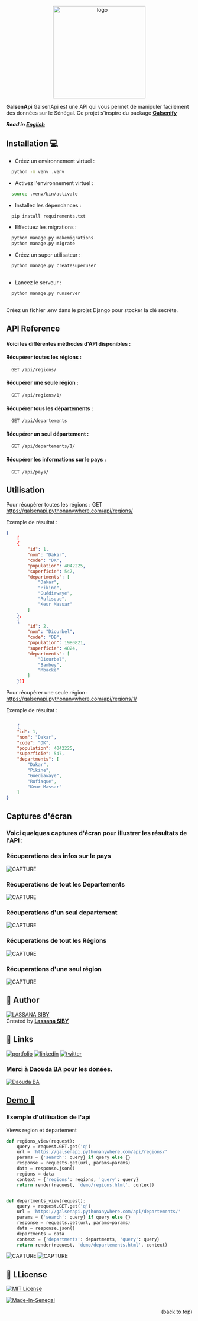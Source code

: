 <a name="readme-top"></a>

<div align="center">
  <img src="capture/logo.png" alt="logo" width="250"  height="auto" />
</div>


**GalsenApi** GalsenApi est une API qui vous permet de manipuler facilement des données sur le Sénégal. Ce projet s'inspire du package  **[Galsenify](https://www.npmjs.com/package/galsenify)**

***Read in [English](EN.md)***
## Installation 💻 

- Créez un environnement virtuel :

```bash
  python -m venv .venv
```
- Activez l'environnement virtuel :

```bash
  source .venv/bin/activate
```  
- Installez les dépendances :

```bash
  pip install requirements.txt
```
- Effectuez les migrations :

```bash
  python manage.py makemigrations
  python manage.py migrate
```    
- Créez un super utilisateur :

```bash
  python manage.py createsuperuser
  
```
- Lancez le serveur :

```bash
  python manage.py runserver
  
```
Créez un fichier .env dans le projet Django pour stocker la clé secrète.

## API Reference
#### Voici les différentes méthodes d'API disponibles :
#### Récupérer toutes les régions :
```http
  GET /api/regions/
```
#### Récupérer une seule région :
```http
  GET /api/regions/1/
```
#### Récupérer tous les départements :
```http
  GET /api/departements
```
#### Récupérer un seul département :
```http
  GET /api/departements/1/
```
#### Récupérer les informations sur le pays :
```http
  GET /api/pays/
```

## Utilisation
Pour récupérer toutes les régions :
GET  https://galsenapi.pythonanywhere.com/api/regions/

Exemple de résultat :
```json
{
    [
    {
        "id": 1,
        "nom": "Dakar",
        "code": "DK",
        "population": 4042225,
        "superficie": 547,
        "departments": [
            "Dakar",
            "Pikine",
            "Guédiawaye",
            "Rufisque",
            "Keur Massar"
        ]
    },
    {
        "id": 2,
        "nom": "Diourbel",
        "code": "DB",
        "population": 1980821,
        "superficie": 4824,
        "departments": [
            "Diourbel",
            "Bambey",
            "Mbacké"
        ]
    }]}
```
Pour récupérer une seule région :
https://galsenapi.pythonanywhere.com/api/regions/1/

Exemple de résultat :
```json

    {
    "id": 1,
    "nom": "Dakar",
    "code": "DK",
    "population": 4042225,
    "superficie": 547,
    "departments": [
        "Dakar",
        "Pikine",
        "Guédiawaye",
        "Rufisque",
        "Keur Massar"
    ]
}

```
## Captures d'écran
### Voici quelques captures d'écran pour illustrer les résultats de l'API :
### Récuperations des infos sur le pays
![CAPTURE](capture/pays.png)

### Récuperations de tout les Départements
![CAPTURE](capture/alldepartement.png)
### Récuperations d'un seul departement
![CAPTURE](capture/singledepartement.png)
### Récuperations de tout les Régions
![CAPTURE](capture/allregion.png)
### Récuperations d'une seul région
![CAPTURE](capture/singleregion.png)



## 👤 Author 

[![LASSANA SIBY](https://avatars.githubusercontent.com/u/103085452?u=13ace4d88a52056741734e0f802ca7c0053e1e80&v=4&s=40)](https://github.com/sibylassana95)  
Created by **[Lassana SIBY](https://github.com/sibylassana95)**



## 🔗 Links
[![portfolio](https://img.shields.io/badge/my_portfolio-000?style=for-the-badge&logo=ko-fi&logoColor=white)](https://sibylassana.com/)
[![linkedin](https://img.shields.io/badge/linkedin-0A66C2?style=for-the-badge&logo=linkedin&logoColor=white)](https://www.linkedin.com/in/sibylassana/)
[![twitter](https://img.shields.io/badge/twitter-1DA1F2?style=for-the-badge&logo=twitter&logoColor=white)](https://twitter.com/sibyog13)

### Merci à [Daouda BA](https://github.com/daoodaba975) pour les donées.
[![Daouda BA](https://avatars.githubusercontent.com/daoodaba975?s=64)](https://github.com/daoodaba975)

## **[Demo 🚀](https://galsenapi.pythonanywhere.com/)**

### Exemple d'utilisation de l'api 
Views region et departement
```python
def regions_view(request):
    query = request.GET.get('q')
    url = 'https://galsenapi.pythonanywhere.com/api/regions/'
    params = {'search': query} if query else {}
    response = requests.get(url, params=params)
    data = response.json()
    regions = data
    context = {'regions': regions, 'query': query}
    return render(request, 'demo/regions.html', context)


def departments_view(request):
    query = request.GET.get('q')
    url = 'https://galsenapi.pythonanywhere.com/api/departements/'
    params = {'search': query} if query else {}
    response = requests.get(url, params=params)
    data = response.json()
    departments = data
    context = {'departments': departments, 'query': query}
    return render(request, 'demo/departements.html', context)
```
![CAPTURE](capture/departement.png)
![CAPTURE](capture/region.png)

## 📝 LLicense

[![MIT License](https://img.shields.io/badge/License-MIT-green.svg)](https://choosealicense.com/licenses/mit/)

[![Made-In-Senegal](https://github.com/GalsenDev221/made.in.senegal/blob/master/assets/badge.svg)](https://github.com/GalsenDev221/made.in.senegal)

<p align="right">(<a href="#readme-top">back to top</a>)</p>
